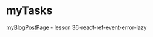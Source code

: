 # myTasks

[myBlogPostPage](https://github.com/ywais/myTasks/tree/myBlogPostPage) - lesson 36-react-ref-event-error-lazy
